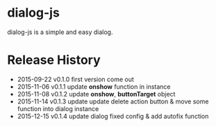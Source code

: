 # dialog-js
dialog-js is a simple and easy dialog.

# Release History
* 2015-09-22 v0.1.0 first version come out
* 2015-11-06 v0.1.1 update **onshow** function in instance
* 2015-11-08 v0.1.2 update **onshow**, **buttonTarget** object
* 2015-11-14 v0.1.3 update update delete action button & move some function into dialog instance
* 2015-12-15 v0.1.4 update dialog fixed config & add autofix function 
